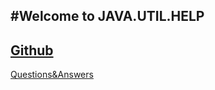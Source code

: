 #Welcome to JAVA.UTIL.HELP
---
[Github](https://github.com/java-util-help/Info/blob/master/Informations/Github.md)
---
[Questions&Answers](https://github.com/java-util-help/Info/blob/master/Informations/Questions.md)
